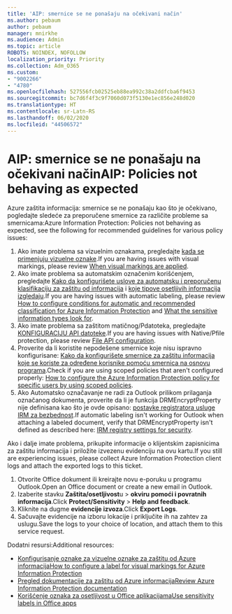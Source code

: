 ```yaml
---
title: 'AIP: smernice se ne ponašaju na očekivani način'
ms.author: pebaum
author: pebaum
manager: mnirkhe
ms.audience: Admin
ms.topic: article
ROBOTS: NOINDEX, NOFOLLOW
localization_priority: Priority
ms.collection: Adm_O365
ms.custom:
- "9002266"
- "4780"
ms.openlocfilehash: 527556fcb02525eb88ea992c38a2ddfcba6f9453
ms.sourcegitcommit: bc7d6f4f3c9f7060d073f5130e1ec856e248d020
ms.translationtype: HT
ms.contentlocale: sr-Latn-RS
ms.lasthandoff: 06/02/2020
ms.locfileid: "44506572"
---
```

# <a name="aip-policies-not-behaving-as-expected"></a><span data-ttu-id="505ef-102">AIP: smernice se ne ponašaju na očekivani način</span><span class="sxs-lookup"><span data-stu-id="505ef-102">AIP: Policies not behaving as expected</span></span>

<span data-ttu-id="505ef-103">Azure zaštita informacija: smernice se ne ponašaju kao što je očekivano, pogledajte sledeće za preporučene smernice za različite probleme sa smernicama:</span><span class="sxs-lookup"><span data-stu-id="505ef-103">Azure Information Protection: Policies not behaving as expected, see the following for recommended guidelines for various policy issues:</span></span>

1. <span data-ttu-id="505ef-104">Ako imate problema sa vizuelnim oznakama, pregledajte [kada se primenjuju vizuelne oznake](https://docs.microsoft.com/azure/information-protection/configure-policy-markings#when-visual-markings-are-applied).</span><span class="sxs-lookup"><span data-stu-id="505ef-104">If you are having issues with visual markings, please review [When visual markings are applied](https://docs.microsoft.com/azure/information-protection/configure-policy-markings#when-visual-markings-are-applied).</span></span>
2. <span data-ttu-id="505ef-105">Ako imate problema sa automatskim označenim korišćenjem, pregledajte [Kako da konfigurišete uslove za automatsku i preporučenu klasifikaciju za zaštitu od informacija](https://docs.microsoft.com/azure/information-protection/configure-policy-classification) i [koje tipove osetljivih informacija izgledaju](https://docs.microsoft.com/microsoft-365/compliance/sensitive-information-type-entity-definitions).</span><span class="sxs-lookup"><span data-stu-id="505ef-105">If you are having issues with automatic labeling, please review [How to configure conditions for automatic and recommended classification for Azure Information Protection](https://docs.microsoft.com/azure/information-protection/configure-policy-classification) and [What the sensitive information types look for](https://docs.microsoft.com/microsoft-365/compliance/sensitive-information-type-entity-definitions).</span></span>
3. <span data-ttu-id="505ef-106">Ako imate problema sa zaštitom matičnog/Pdatoteka, pregledajte [KONFIGURACIJU API datoteke](https://docs.microsoft.com/azure/information-protection/develop/file-api-configuration).</span><span class="sxs-lookup"><span data-stu-id="505ef-106">If you are having issues with Native/Pfile protection, please review [File API configuration](https://docs.microsoft.com/azure/information-protection/develop/file-api-configuration).</span></span>
4. <span data-ttu-id="505ef-107">Proverite da li koristite nepodešene smernice koje nisu ispravno konfigurisane: [Kako da konfigurišete smernice za zaštitu informacija koje se koriste za određene korisnike pomoću smernica na osnovu programa](https://docs.microsoft.com/azure/information-protection/configure-policy-scope).</span><span class="sxs-lookup"><span data-stu-id="505ef-107">Check if you are using scoped policies that aren't configured properly: [How to configure the Azure Information Protection policy for specific users by using scoped policies](https://docs.microsoft.com/azure/information-protection/configure-policy-scope).</span></span>
5. <span data-ttu-id="505ef-108">Ako Automatsko označavanje ne radi za Outlook prilikom prilaganja označanog dokumenta, proverite da li je funkcija DRMEncryptProperty nije definisana kao što je ovde opisano: [postavke registratora usluge IRM za bezbednost](https://docs.microsoft.com/deployoffice/security/protect-sensitive-messages-and-documents-by-using-irm-in-office#office-2016-irm-registry-key-options).</span><span class="sxs-lookup"><span data-stu-id="505ef-108">If automatic labeling isn't working for Outlook when attaching a labeled document, verify that DRMEncryptProperty isn't defined as described here: [IRM registry settings for security](https://docs.microsoft.com/deployoffice/security/protect-sensitive-messages-and-documents-by-using-irm-in-office#office-2016-irm-registry-key-options).</span></span>

<span data-ttu-id="505ef-109">Ako i dalje imate problema, prikupite informacije o klijentskim zapisnicima za zaštitu informacija i priložite izvezenu evidenciju na ovu kartu.</span><span class="sxs-lookup"><span data-stu-id="505ef-109">If you still are experiencing issues, please collect Azure Information Protection client logs and attach the exported logs to this ticket.</span></span>

1. <span data-ttu-id="505ef-110">Otvorite Office dokument ili kreirajte novu e-poruku u programu Outlook.</span><span class="sxs-lookup"><span data-stu-id="505ef-110">Open an Office document or create a new email in Outlook.</span></span>
2. <span data-ttu-id="505ef-111">Izaberite stavku **Zaštita/osetljivost**u  >  **okviru pomoći i povratnih informacija**.</span><span class="sxs-lookup"><span data-stu-id="505ef-111">Click **Protect/Sensitivity** > **Help and feedback**.</span></span>
3. <span data-ttu-id="505ef-112">Kliknite na dugme **evidencije izvoza**.</span><span class="sxs-lookup"><span data-stu-id="505ef-112">Click **Export Logs**.</span></span>
4. <span data-ttu-id="505ef-113">Sačuvajte evidencije na izboru lokacije i priključite ih na zahtev za uslugu.</span><span class="sxs-lookup"><span data-stu-id="505ef-113">Save the logs to your choice of location, and attach them to this service request.</span></span>

<span data-ttu-id="505ef-114">Dodatni resursi:</span><span class="sxs-lookup"><span data-stu-id="505ef-114">Additional resources:</span></span>

- [<span data-ttu-id="505ef-115">Konfigurisanje oznake za vizuelne oznake za zaštitu od Azure informacija</span><span class="sxs-lookup"><span data-stu-id="505ef-115">How to configure a label for visual markings for Azure Information Protection</span></span>](https://docs.microsoft.com/azure/information-protection/configure-policy-markings)
- [<span data-ttu-id="505ef-116">Pregled dokumentacije za zaštitu od Azure informacija</span><span class="sxs-lookup"><span data-stu-id="505ef-116">Review Azure Information Protection documentation</span></span>](https://docs.microsoft.com/azure/information-protection/what-is-information-protection)
- [<span data-ttu-id="505ef-117">Korišćenje oznaka za osetljivost u Office aplikacijama</span><span class="sxs-lookup"><span data-stu-id="505ef-117">Use sensitivity labels in Office apps</span></span>](https://docs.microsoft.com/microsoft-365/compliance/sensitivity-labels-office-apps)

